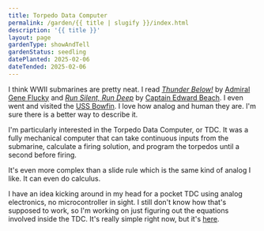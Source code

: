 ```yaml
---
title: Torpedo Data Computer
permalink: /garden/{{ title | slugify }}/index.html
description: '{{ title }}'
layout: page
gardenType: showAndTell
gardenStatus: seedling
datePlanted: 2025-02-06
dateTended: 2025-02-06
---
```


I think WWII submarines are pretty neat. I read [*Thunder Below!*](https://openlibrary.org/works/OL4123224W/Thunder_Below%21) by [Admiral Gene Flucky](https://en.wikipedia.org/wiki/Eugene_B._Fluckey) and [*Run Silent, Run Deep*](https://openlibrary.org/works/OL250330W/Run_silent_run_deep) by [Captain Edward Beach](https://en.wikipedia.org/wiki/Edward_L._Beach_Jr.). I even went and visited the [USS Bowfin](https://www.bowfin.org/). I love how analog and human they are. I'm sure there is a better way to describe it.

I'm particularly interested in the Torpedo Data Computer, or TDC. It was a fully mechanical computer that can take continuous inputs from the submarine, calculate a firing solution, and program the torpedos until a second before firing. 

It's even more complex than a slide rule which is the same kind of analog I like. It can even do calculus.

I have an idea kicking around in my head for a pocket TDC using analog electronics, no microcontroller in sight. I still don't know how that's supposed to work, so I'm working on just figuring out the equations involved inside the TDC. It's really simple right now, but it's [here](/tdc/index.html).